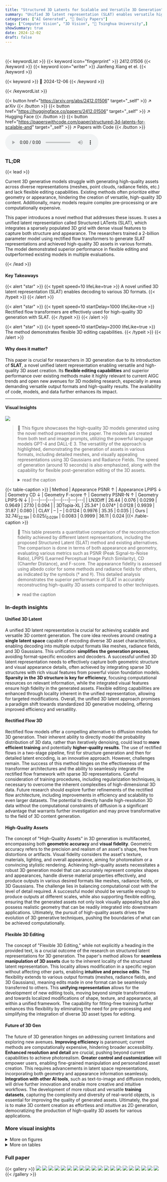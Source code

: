 ```yaml
---
title: "Structured 3D Latents for Scalable and Versatile 3D Generation"
summary: "Unified 3D latent representation (SLAT) enables versatile high-quality 3D asset generation, significantly outperforming existing methods."
categories: ["AI Generated", "🤗 Daily Papers"]
tags: ["Computer Vision", "3D Vision", "🏢 Tsinghua University",]
showSummary: true
date: 2024-12-02
draft: false
---
```


<br>

{{< keywordList >}}
{{< keyword icon="fingerprint" >}} 2412.01506 {{< /keyword >}}
{{< keyword icon="writer" >}} Jianfeng Xiang et el. {{< /keyword >}}
 
{{< keyword >}} 🤗 2024-12-06 {{< /keyword >}}
 
{{< /keywordList >}}

{{< button href="https://arxiv.org/abs/2412.01506" target="_self" >}}
↗ arXiv
{{< /button >}}
{{< button href="https://huggingface.co/papers/2412.01506" target="_self" >}}
↗ Hugging Face
{{< /button >}}
{{< button href="https://paperswithcode.com/paper/structured-3d-latents-for-scalable-and" target="_self" >}}
↗ Papers with Code
{{< /button >}}



<audio controls>
    <source src="https://ai-paper-reviewer.com/2412.01506/podcast.wav" type="audio/wav">
    Your browser does not support the audio element.
</audio>


### TL;DR


{{< lead >}}

Current 3D generative models struggle with generating high-quality assets across diverse representations (meshes, point clouds, radiance fields, etc.) and lack flexible editing capabilities.  Existing methods often prioritize either geometry or appearance, hindering the creation of versatile, high-quality 3D content.  Additionally, many models require complex pre-processing or are computationally expensive.

This paper introduces a novel method that addresses these issues.  It uses a unified latent representation called Structured LATents (SLAT), which integrates a sparsely populated 3D grid with dense visual features to capture both structure and appearance. The researchers trained a 2-billion parameter model using rectified flow transformers to generate SLAT representations and achieved high-quality 3D assets in various formats. The model demonstrated superior performance in flexible editing and outperformed existing models in multiple evaluations.

{{< /lead >}}


#### Key Takeaways

{{< alert "star" >}}
{{< typeit speed=10 lifeLike=true >}} A novel unified 3D latent representation (SLAT) enables decoding to various 3D formats. {{< /typeit >}}
{{< /alert >}}

{{< alert "star" >}}
{{< typeit speed=10 startDelay=1000 lifeLike=true >}} Rectified flow transformers are effectively used for high-quality 3D generation with SLAT. {{< /typeit >}}
{{< /alert >}}

{{< alert "star" >}}
{{< typeit speed=10 startDelay=2000 lifeLike=true >}} The method demonstrates flexible 3D editing capabilities. {{< /typeit >}}
{{< /alert >}}

#### Why does it matter?
This paper is crucial for researchers in 3D generation due to its introduction of **SLAT**, a novel unified latent representation enabling versatile and high-quality 3D asset creation.  Its **flexible editing capabilities** and superior performance over existing methods make it highly relevant to current AIGC trends and open new avenues for 3D modeling research, especially in areas demanding versatile output formats and high-quality results. The availability of code, models, and data further enhances its impact.

------
#### Visual Insights



![](https://arxiv.org/html/2412.01506/x2.png)

> 🔼 This figure showcases the high-quality 3D models generated using the novel method presented in the paper.  The models are created from both text and image prompts, utilizing the powerful language models GPT-4 and DALL-E 3.  The versatility of the approach is highlighted, demonstrating the generation of assets in various formats, including detailed meshes, and visually appealing representations using 3D Gaussians and Radiance Fields.  The speed of generation (around 10 seconds) is also emphasized, along with the capability for flexible post-generation editing of the 3D assets. 
> <details>
> <summary>read the caption</summary>
> Figure 1:  High-quality 3D assets generated by our method in various formats from text or image prompts (using GPT-4o and DALL-E 3). Our method enables versatile generation in about 10 seconds, offering vivid appearances with 3D Gaussians or Radiance Fields and detailed geometries with meshes. It also supports flexible 3D editing. Best viewed with zoom-in.
> </details>





{{< table-caption >}}
| Method | Appearance PSNR ↑ | Appearance LPIPS ↓ | Geometry CD ↓ | Geometry F-score ↑ | Geometry PSNR-N ↑ | Geometry LPIPS-N ↓ |
|---|---|---|---|---|---|---|
| LN3Diff | 26.44 | 0.076 | 0.0299 | 0.9649 | 27.10 | 0.094 |
| 3DTopia-XL | 25.34† | 0.074† | 0.0128 | 0.9939 | 31.87 | 0.080 |
| CLAY | – | – | 0.0124 | 0.9976 | 35.35 | 0.035 |
| Ours | 32.74/<sub>32.19‡</sub> | 0.025/<sub>0.029‡</sub> | 0.0083 | 0.9999 | 36.11 | 0.024 |{{< /table-caption >}}

> 🔼 This table presents a quantitative comparison of the reconstruction fidelity achieved by different latent representations, including the proposed Structured Latent (SLAT) method and existing alternatives. The comparison is done in terms of both appearance and geometry, evaluating various metrics such as PSNR (Peak Signal-to-Noise Ratio), LPIPS (Learned Perceptual Image Patch Similarity), CD (Chamfer Distance), and F-score. The appearance fidelity is assessed using albedo color for some methods and radiance fields for others, as indicated by the symbols († and ‡). This detailed analysis demonstrates the superior performance of SLAT in accurately reconstructing high-quality 3D assets compared to other techniques.
> <details>
> <summary>read the caption</summary>
> Table 1: Reconstruction fidelity of different latent representations. (†: evaluated using albedo color; ‡: evaluated via Radiance Fields)
> </details>





### In-depth insights


#### Unified 3D Latent
A unified 3D latent representation is crucial for achieving scalable and versatile 3D content generation.  The core idea revolves around creating a **single latent space** capable of encoding diverse 3D asset characteristics, enabling decoding into multiple output formats like meshes, radiance fields, and 3D Gaussians.  This unification **simplifies the generation process**, avoiding format-specific encoders and decoders.  A successful unified 3D latent representation needs to effectively capture both geometric structure and visual appearance details, often achieved by integrating sparse 3D structures with rich visual features from powerful vision foundation models.  **Sparsity in the 3D structure is key for efficiency**, focusing computational resources on relevant information, while the integrated visual features ensure high fidelity in the generated assets. Flexible editing capabilities are enhanced through locality inherent in the unified representation, allowing for targeted modifications.  Overall, the unified 3D latent approach promises a paradigm shift towards standardized 3D generative modeling, offering improved efficiency and versatility.

#### Rectified Flow 3D
Rectified flow models offer a compelling alternative to diffusion models for 3D generation.  Their inherent ability to directly model the probability distribution of 3D data, rather than iteratively denoising, could lead to **more efficient training** and potentially **higher-quality results**.  The use of rectified flows in a two-stage pipeline, first for structure generation and then for detailed latent encoding, is an innovative approach. However, challenges remain.  The success of this method hinges on the effectiveness of the transformer architectures and the ability to seamlessly integrate the rectified flow framework with sparse 3D representations.  Careful consideration of training procedures, including regularization techniques, is necessary to overcome the inherent complexities of high-dimensional 3D data.  Future research should explore further refinements of the rectified flow architecture, including improvements in efficiency and scalability to even larger datasets.  The potential to directly handle high-resolution 3D data without the computational constraints of diffusion is a significant advantage that warrants further investigation and may prove transformative to the field of 3D content generation.

#### High-Quality Assets
The concept of "High-Quality Assets" in 3D generation is multifaceted, encompassing both **geometric accuracy** and **visual fidelity**.  Geometric accuracy refers to the precision and realism of an asset's shape, free from distortions or artifacts.  Visual fidelity considers the asset's texture, materials, lighting, and overall appearance, aiming for photorealism or a convincing stylistic rendering.  Achieving high-quality assets necessitates a robust 3D generation model that can accurately represent complex shapes and appearances, handle diverse material properties effectively, and produce outputs in various desired formats like meshes, radiance fields, or 3D Gaussians.  The challenge lies in balancing computational cost with the level of detail required. A successful model should be versatile enough to produce outputs at different scales, while also supporting flexible editing, ensuring that the generated assets not only look visually appealing but also possess realistic geometry that can be readily integrated into downstream applications.  Ultimately, the pursuit of high-quality assets drives the evolution of 3D generative techniques, pushing the boundaries of what can be achieved computationally. 

#### Flexible 3D Editing
The concept of "Flexible 3D Editing," while not explicitly a heading in the provided text, is a crucial outcome of the research on structured latent representations for 3D generation.  The paper's method allows for **seamless manipulation of 3D assets** due to the inherent locality of the structured latent representation. This locality allows modification in a specific region without affecting other parts, enabling **intuitive and precise edits**.  The flexibility extends to various output formats (meshes, radiance fields, and 3D Gaussians), meaning edits made in one format can be seamlessly transferred to others.  This **unifying representation** allows for the development of new editing tools, moving beyond simple transformations and towards localized modifications of shape, texture, and appearance, all within a unified framework. The capability for fitting-free training further enhances this flexibility by eliminating the need for pre-processing and simplifying the integration of diverse 3D asset types for editing.

#### Future of 3D Gen
The future of 3D generation hinges on addressing current limitations and exploring new avenues.  **Improving efficiency** is paramount; current methods are computationally expensive, hindering broader accessibility.  **Enhanced resolution and detail** are crucial, pushing beyond current capabilities to achieve photorealism.  **Greater control and customization** will empower users, enabling fine-grained manipulation and personalized asset creation. This requires advancements in latent space representations, incorporating both geometry and appearance information seamlessly.  **Integration with other AI tools**, such as text-to-image and diffusion models, will drive further innovation and enable more creative and intuitive workflows.  The development of more robust and versatile **training datasets**, capturing the complexity and diversity of real-world objects, is essential for improving the quality of generated assets. Ultimately, the goal is to make 3D content creation as effortless and intuitive as 2D generation, democratizing the production of high-quality 3D assets for various applications.


### More visual insights

<details>
<summary>More on figures
</summary>


![](https://arxiv.org/html/2412.01506/x3.png)

> 🔼 This figure illustrates the overall architecture of the proposed 3D generation method.  The process begins with encoding, where a 3D asset is converted into a structured latent representation (SLAT).  SLAT uses a sparse 3D grid with local latents representing geometry and appearance details. Dense multiview visual features, extracted from a DINOv2 encoder, are fused into these local latents.  The SLAT is then decoded into various output formats (Radiance Fields, 3D Gaussians, and meshes) using specialized decoders.  The generation process itself uses two rectified flow transformers, one for generating the sparse structure of the SLAT and another for generating the local latents associated with the sparse structure.
> <details>
> <summary>read the caption</summary>
> Figure 2: Overview of our method. Encoding & Decoding: We adopt a structured latent representation (SLat) for 3D assets encoding, which defines local latents on a sparse 3D grid to represent both geometry and appearance information. It is encoded from the 3D assets by fusing and processing dense multiview visual features extracted from a DINOv2 encoder, and can be decoded into versatile output representations with different decoders. Generation: Two specialized rectified flow transformers are utilized to generate SLat, one for the sparse structure and the other for local latents attached to it.
> </details>



![](https://arxiv.org/html/2412.01506/x4.png)

> 🔼 The figure shows the overview of the proposed method for 3D asset generation. The method uses a structured latent representation (SLAT) that incorporates sparse 3D structures with dense multiview visual features to enable decoding to various output formats (e.g., radiance fields, 3D Gaussians, meshes). The generation process involves two stages: sparse structure generation and structured latents generation, both using rectified flow transformers. The SLAT enables flexible 3D editing capabilities.
> <details>
> <summary>read the caption</summary>
> (a)
> </details>



![](https://arxiv.org/html/2412.01506/x5.png)

> 🔼 The figure shows examples of region-specific editing using the proposed method.  It demonstrates the ability to make local changes to a 3D model, such as adding or removing features or replacing parts, while maintaining the overall coherence and quality of the model. The top row displays the original models, and the subsequent rows present the result of various modifications guided by text prompts, demonstrating the method's versatility and flexibility in 3D editing.
> <details>
> <summary>read the caption</summary>
> (b)
> </details>



![](https://arxiv.org/html/2412.01506/x6.png)

> 🔼 This figure shows the network architectures for encoding, decoding, and generation.  (a) illustrates the sparse VAE encoder/decoder used for structured latent representation learning, employing a transformer architecture with 3D shifted window multi-head attention and feed-forward networks (FFNs) for processing sparse voxel features. (b) shows the rectified flow transformer (Gs) for sparse structure generation, which uses multi-head self-attention and cross-attention layers to process text or image conditions and generate a dense binary representation of the sparse structure. (c) displays the rectified flow transformer (GL) used for generating structured latents, again utilizing multi-head self-attention and cross-attention layers and incorporating sparse convolution downsampling/upsampling blocks to efficiently handle the sparse structure and generate high-resolution local latent vectors.
> <details>
> <summary>read the caption</summary>
> (c)
> </details>



![](https://arxiv.org/html/2412.01506/x13.png)

> 🔼 This figure details the network architectures used in the paper's proposed 3D generation method.  It shows three main network diagrams: (a) Sparse VAE Encoder/Decoder, which maps between 3D asset visual features and structured latent representations; (b) Structure Generation Flow Transformer, responsible for creating the sparse 3D structure of the latent representation; and (c) Sparse Flow Transformer, which generates the detailed latent values within the sparse structure, conditioned on text or image prompts. Each diagram illustrates the various layers and components including linear layers, Multi-Head Attention (MHA), Feed-Forward Networks (FFN), sparse convolutions, and positional embeddings.  The diagrams visually represent the flow of information through the networks during encoding, decoding, and generation processes.
> <details>
> <summary>read the caption</summary>
> Figure 3: The network structures for encoding, decoding, and generation.
> </details>



![](https://arxiv.org/html/2412.01506/extracted/6039215/figures/user_study_ui.png)

> 🔼 This figure showcases the high-quality 3D models generated using the method described in the paper.  The models are rendered in two different formats: 3D Gaussians and meshes.  The input to the model was AI-generated text and image prompts, demonstrating the system's versatility and capability to produce detailed, realistic 3D assets from various input types.
> <details>
> <summary>read the caption</summary>
> Figure 4: High-quality 3D assets created by our method, represented in Gaussians and meshes, given AI-generated text or image prompts.
> </details>



![](https://arxiv.org/html/2412.01506/x14.png)

> 🔼 Figure 5 presents a visual comparison of 3D models generated by different methods.  The models were generated from AI-generated text and image prompts. The figure allows for a direct visual assessment of the relative quality and detail of the 3D models produced by the proposed method compared to those produced by several existing state-of-the-art 3D generation methods.  Each row shows the same object generated by a different method, demonstrating the differences in realism, detail and overall quality of the generation.  This is valuable for quickly understanding the improvements achieved by the new method.
> <details>
> <summary>read the caption</summary>
> Figure 5: Visual comparisons of generated 3D assets between our method and previous approaches, given AI-generated prompts.
> </details>



![](https://arxiv.org/html/2412.01506/x15.png)

> 🔼 The figure shows the results of a user study comparing different text-to-3D and image-to-3D generation methods.  The study measured user preferences for the quality of generated 3D assets.  Participants were shown pairs of assets and asked to select the best one based on a given prompt (text or image). The results visually represent the percentage of times each method was selected as the best.
> <details>
> <summary>read the caption</summary>
> Figure 6: User study for text/image-to-3D generation.
> </details>



![](https://arxiv.org/html/2412.01506/x16.png)

> 🔼 This figure shows the overall architecture of the proposed method, which uses a structured latent representation (SLAT) for 3D asset encoding and decoding. The encoding process involves converting the 3D asset into voxels, aggregating multiview features from a powerful vision foundation model, and encoding these features into structured latents using a sparse VAE. The decoding process involves using separate decoders to map the structured latents into different output formats (Radiance Fields, 3D Gaussians, and meshes). The generation process uses two rectified flow transformers: one for generating the sparse structure of the SLAT and another for generating the local latents, conditioned on text or image prompts.
> <details>
> <summary>read the caption</summary>
> (a)
> </details>



![](https://arxiv.org/html/2412.01506/x17.png)

> 🔼 The figure shows examples of tuning-free region-specific 3D editing using the method presented in the paper.  The editing is guided by text prompts.  The images illustrate how various modifications can be made to a 3D asset, such as removing, adding, or replacing parts of the asset.  The results show the model's ability to generate coherent local changes while maintaining the overall consistency of the model.
> <details>
> <summary>read the caption</summary>
> (b)
> </details>



![](https://arxiv.org/html/2412.01506/x18.png)

> 🔼 This figure demonstrates two key capabilities of the proposed 3D generation method. The top row showcases the generation of multiple 3D asset variations from a single coarse structure, highlighting the method's ability to produce diverse outputs while maintaining coherence with textual descriptions.  Each variation uses the same basic 3D structure but differs in details guided by specific text prompts.  The bottom row shows examples of region-specific editing. This feature allows for non-destructive modifications to selected parts of a generated 3D object.  The user can specify changes through textual or image prompts, resulting in seamless integration of the edits into the original model.  Further examples of both asset variation and editing are available in Figure 1 and Section D of the paper.
> <details>
> <summary>read the caption</summary>
> Figure 7: Top: Given coarse structures, our method generates 3D asset variations coherent with the text prompts. Bottom: Tuning-free region-specific editing results of our method, guided by text or image prompts. More results in Fig.1 and Sec. D.
> </details>



![](https://arxiv.org/html/2412.01506/x19.png)

> 🔼 This figure displays the distribution of aesthetic scores for each dataset used in the training process.  The histograms illustrate the frequency of different aesthetic scores (presumably ranging from low to high), providing a visual representation of the overall quality distribution in each of the datasets: Objaverse-XL (from Sketchfab and Github), ABO, 3D-FUTURE, and HSSD. The x-axis represents the aesthetic score, and the y-axis represents the frequency or density of assets with that particular score.  The figure helps to show the relative quality of the different datasets and highlights the threshold used for data curation purposes (where aesthetic scores below a certain threshold were filtered out).
> <details>
> <summary>read the caption</summary>
> Figure 8: Distribution of aesthetic scores in each dataset.
> </details>



![](https://arxiv.org/html/2412.01506/x20.png)

> 🔼 Figure 9 shows examples of 3D assets from the Objaverse-XL dataset, a large-scale collection of 3D models. Each asset is accompanied by its aesthetic score, which is a numerical value representing how visually appealing the model is. This figure illustrates the quality of 3D assets in the Objaverse-XL dataset, showing various levels of aesthetic scores and the corresponding visual quality.  Higher aesthetic scores generally represent more visually appealing models.
> <details>
> <summary>read the caption</summary>
> Figure 9: 3D asset examples from Objaverse-XL with their corresponding aesthetic scores.
> </details>



![](https://arxiv.org/html/2412.01506/x21.png)

> 🔼 This figure illustrates the two-stage captioning process used in the paper to generate high-quality text descriptions for 3D assets.  First, a detailed, raw caption is produced using GPT-40, providing a comprehensive description of the 3D object's features. This raw caption is then summarized by GPT-40 into a concise, refined caption of no more than 40 words, suitable for use as a prompt with a text-to-3D model.  The example shows the raw caption, followed by ten progressively shorter versions of the summary, demonstrating the refinement process from a highly detailed description to a short, impactful prompt.
> <details>
> <summary>read the caption</summary>
> Figure 10: An example of our captioning process.
> </details>



![](https://arxiv.org/html/2412.01506/x22.png)

> 🔼 This figure displays the user interface used in the user study.  Participants were shown side-by-side comparisons of 3D assets generated using different methods. Each trial presented a text prompt or reference image and several rotating videos of candidate 3D assets.  Users selected the asset that best matched the reference image.
> <details>
> <summary>read the caption</summary>
> Figure 11: User interface used in our user study.
> </details>



</details>




<details>
<summary>More on tables
</summary>


{{< table-caption >}}
| Method | CLIP ↑ | FDincep ↓ | KDincep ↓ | FDdinov2 ↓ | KDdinov2 ↓ | FDpoint ↓ | CLIP ↑ | FDincep ↓ | KDincep ↓ | FDdinov2 ↓ | KDdinov2 ↓ | FDpoint ↓ |
|---|---|---|---|---|---|---|---|---|---|---|---|---|
| Shap-E | 25.04 | 37.93 | 0.78 | 497.17 | 49.96 | 6.58 | 82.11 | 34.72 | 0.87 | 465.74 | 62.72 | 8.20 |
| LGM | 24.83 | 36.18 | 0.77 | 507.47 | 61.89 | 24.73 | 83.97 | 26.31 | 0.48 | 322.71 | 38.27 | 15.90 |
| InstantMesh | 25.56 | 36.73 | 0.62 | 478.92 | 49.77 | 10.79 | 84.43 | 20.22 | 0.30 | 264.36 | 25.99 | 9.63 |
| 3DTopia-XL | 22.48† | 53.46† | 1.39† | 756.37† | 87.40† | 13.72 | 78.45† | 37.68† | 1.20† | 437.37† | 53.24† | 18.21 |
| Ln3Diff | 18.69 | 71.79 | 2.85 | 976.40 | 154.18 | 19.40 | 82.74 | 26.61 | 0.68 | 357.93 | 50.72 | 7.86 |
| GaussianCube | 24.91 | 27.35 | 0.30 | 460.07 | 39.01 | 29.95 | – | – | – | – | – | – |
| Ours L | 26.60 | 20.54 | 0.08 | 238.60 | 4.24 | 5.24 | 85.77 | 9.35 | 0.02 | 67.21 | 0.72 | 2.03 |
| Ours XL | 26.70 | 20.48 | 0.08 | 237.48 | 4.10 | 5.21 | – | – | – | – | – | – |{{< /table-caption >}}
> 🔼 Table 2 presents a quantitative comparison of different 3D generation methods using the Toys4k dataset.  It compares performance on both text-to-3D and image-to-3D tasks. Metrics include CLIP score (a measure of alignment between generated assets and input text/image prompts), Fréchet Inception Distance (FDincep), Kernel Inception Distance (KDincep) (both multiplied by 100), Fréchet DINOv2 Distance (FDdinov2), Kernel DINOv2 Distance (KDdinov2) (both multiplied by 100), and Fréchet Point Distance (FDpoint).  The '†' symbol indicates that the PSNR and LPIPS values were calculated using shaded images of Physically Based Rendering (PBR) meshes for those specific metrics.  This allows for a more comprehensive evaluation of both the appearance and geometry quality of the generated 3D models.
> <details>
> <summary>read the caption</summary>
> Table 2: Quantitative comparisons using Toys4k [80]. (KD is reported ×100absent100\times 100× 100. †: evaluated using shaded images of PBR meshes.)
> </details>

{{< table-caption >}}
| Resolution | Channel | PSNR ↑ | LPIPS ↓ |
|---|---|---|---| 
| 32 | 16 | 31.64 | 0.0297 |
| 32 | 32 | 31.80 | 0.0289 |
| 32 | 64 | 31.85 | 0.0283 |
| 64 | 8 | 32.74 | 0.0250 |{{< /table-caption >}}
> 🔼 This ablation study investigates the impact of different SLAT (Structured Latent) sizes on the model's performance.  It varies the resolution and number of channels within the SLAT representation and assesses the resulting PSNR (Peak Signal-to-Noise Ratio) and LPIPS (Learned Perceptual Image Patch Similarity) scores.  Higher PSNR indicates better reconstruction quality, while lower LPIPS suggests improved perceptual similarity to the ground truth.  The results show how changes to SLAT size affect the balance between reconstruction quality and perceptual fidelity.
> <details>
> <summary>read the caption</summary>
> Table 3: Ablation study on the size of SLat.
> </details>

{{< table-caption >}}
|       | Method      | Training set **CLIP**↑ | Training set **FD**<sub>**dinov2**</sub>↓ | Toys4k **CLIP**↑ | Toys4k **FD**<sub>**dinov2**</sub>↓ |
| :---- | :---------- | :-----------------------: | :----------------------------: | :---------------: | :-----------------------: |
| Stage 1 | Diffusion   | 25.09                     | 132.71                         | 25.86             | 295.90                    |
|        | Rectified flow | **25.40**                 | **113.42**                     | **26.37**         | **269.56**                 |
| Stage 2 | Diffusion   | 25.58                     | 100.88                         | 26.45             | 244.08                    |
|        | Rectified flow | **25.65**                 | **95.97**                      | **26.61**         | **240.20**                 |{{< /table-caption >}}
> 🔼 This table presents the results of an ablation study comparing different generation paradigms.  Specifically, it investigates the impact of using diffusion models versus rectified flow models at each stage of the two-stage generation process (structure generation and latent generation). The study is performed using the Toys4k dataset, assessing the performance using the CLIP score and Fréchet Inception Distance (FD). The table allows readers to analyze the effectiveness of each paradigm combination (diffusion or rectified flow for each stage) in generating high-quality 3D assets.
> <details>
> <summary>read the caption</summary>
> Table 4: Ablation study on different generation paradigms.
> </details>

{{< table-caption >}}
| Method | Training set **CLIP**↑ | Training set **FD**<sub>**dinov2**</sub>↓ | Toys4k **CLIP**↑ | Toys4k **FD**<sub>**dinov2**</sub>↓ |
|---|---|---|---|---|
| B | 25.41 | 121.45 | 26.47 | 265.26 |
| L | 25.62 | 99.92 | 26.60 | 238.60 |
| XL | 25.71 | 93.96 | 26.70 | 237.48 |{{< /table-caption >}}
> 🔼 This table presents the results of an ablation study investigating the effect of model size on the performance of the proposed 3D generation method.  It shows how different model sizes (Basic, Large, and X-Large), each with varying numbers of parameters, impact the quality of 3D asset generation, as measured by CLIP score and Fréchet Inception Distance (FD-Inception).  The performance is assessed using the Toys4k dataset, which is held-out from the training process, allowing for a fair evaluation of generalization ability.
> <details>
> <summary>read the caption</summary>
> Table 5: Ablation study on model size.
> </details>

{{< table-caption >}}
| Network | #Layer | #Dim. | #Head | Block Arch. | Special Modules | #Param. |
|---|---|---|---|---|---|---|
| 𝓔<sub>S</sub> | – | – | – | – | 3D Conv. U-Net | 59.3M |
| 𝓓<sub>S</sub> | – | – | – | – | 3D Conv. U-Net | 73.7M |
| 𝓔 | 12 | 768 | 12 | 3D-SW-MSA + FFN | 3D Swin Attn. | 85.8M |
| 𝓓<sub>GS</sub> | 12 | 768 | 12 | 3D-SW-MSA + FFN | 3D Swin Attn. | 85.4M |
| 𝓓<sub>RF</sub> | 12 | 768 | 12 | 3D-SW-MSA + FFN | 3D Swin Attn. | 85.4M |
| 𝓓<sub>M</sub> | 12 | 768 | 12 | 3D-SW-MSA + FFN | 3D Swin Attn. + Sp. Conv. Upsampler | 90.9M |
| 𝓖<sub>S</sub>-B (text ver.) | 12 | 768 | 12 | MSA + MCA + FFN | QK Norm. | 157M |
| 𝓖<sub>S</sub>-L (text ver.) | 24 | 1024 | 16 | MSA + MCA + FFN | QK Norm. | 543M |
| 𝓖<sub>S</sub>-XL (text ver.) | 28 | 1280 | 16 | MSA + MCA + FFN | QK Norm. | 975M |
| 𝓖<sub>S</sub>-L (image ver.) | 24 | 1024 | 16 | MSA + MCA + FFN | QK Norm. | 556M |
| 𝓖<sub>L</sub>-B (text ver.) | 12 | 768 | 12 | MSA + MCA + FFN | QK Norm. + Sp. Conv. Downsampler / Upsampler + Skip Conn. | 185M |
| 𝓖<sub>L</sub>-L (text ver.) | 24 | 1024 | 16 | MSA + MCA + FFN | QK Norm. + Sp. Conv. Downsampler / Upsampler + Skip Conn. | 588M |
| 𝓖<sub>L</sub>-XL (text ver.) | 28 | 1280 | 16 | MSA + MCA + FFN | QK Norm. + Sp. Conv. Downsampler / Upsampler + Skip Conn. | 1073M |
| 𝓖<sub>L</sub>-L (image ver.) | 24 | 1024 | 16 | MSA + MCA + FFN | QK Norm. + Sp. Conv. Downsampler / Upsampler + Skip Conn. | 600M |{{< /table-caption >}}
> 🔼 This table details the architectures of the neural networks used in the paper.  It shows the number of layers, dimensions, number of attention heads, the types of blocks used (including Shifted Window Multihead Self-Attention and Multihead Cross-Attention blocks, and Sparse Convolutional blocks), and the total number of parameters for each network.  The networks are categorized by their role in the overall system:  encoders, decoders, and the two-stage generation process (sparse structure generation and latent generation).  Understanding this table is key to comprehending the computational complexity and design choices made in the model.
> <details>
> <summary>read the caption</summary>
> Table 6: Network configurations used in this paper. SW stands for “Shifted Window”, MSA and MCA for “Multihead Self-Attention” and “Multihead Cross-Attention”, and Sp. Conv. for “Sparse Convolution”.
> </details>

{{< table-caption >}}
| ![x8.png](https://arxiv.org/html/2412.01506/x8.png) | ![x9.png](https://arxiv.org/html/2412.01506/x9.png) | ![x10.png](https://arxiv.org/html/2412.01506/x10.png) | ![x11.png](https://arxiv.org/html/2412.01506/x11.png) | ![x12.png](https://arxiv.org/html/2412.01506/x12.png) |{{< /table-caption >}}
> 🔼 This table presents the results of an ablation study conducted to investigate the impact of different timestep sampling distributions on the performance of the model.  Specifically, it examines the effect of using different probability distributions to sample timesteps during the training process of the model.  The table shows how different sampling techniques (using logit Normal (0,1) and logit Normal (1,1) distributions) impact two key metrics: the CLIP score (a measure of prompt alignment) and the Fréchet Inception Distance (FID) with DINOv2 features (a measure of image quality).  This helps to determine the optimal timestep sampling strategy for improved model performance. The study is conducted separately for stage 1 and stage 2 of the model's generation process.
> <details>
> <summary>read the caption</summary>
> Table 7: Ablation study on timestep sampling distributions.
> </details>

{{< table-caption >}}
|   | Distribution | **CLIP**↑ | **FD<sub>dinov2</sub>**↓ |
|---|---|---|---| 
| Stage 1 | logitNorm(0,1) | 26.03 | 287.33 |
|  | logitNorm(1,1) | **26.37** | **269.56** |
| Stage 2 | logitNorm(0,1) | **26.61** | 242.36 |
|  | logitNorm(1,1) | **26.61** | **240.20** |{{< /table-caption >}}
> 🔼 This table details the composition of the training and evaluation datasets used in the study.  It shows the source of the 3D models (Objaverse-XL (Sketchfab), Objaverse-XL (Github), ABO, 3D-FUTURE, and HSSD), the threshold for aesthetic scores used to filter low-quality models, the number of samples remaining after filtering, and the average aesthetic score for each dataset.  It also shows the size of the Toys4k dataset used for evaluation.
> <details>
> <summary>read the caption</summary>
> Table 8: Composition of the training set and evaluation set.
> </details>

{{< table-caption >}}
| Image | Score |
|---|---| 
| [https://arxiv.org/html/2412.01506/figures/aesthetic_scores/2.32.jpg](https://arxiv.org/html/2412.01506/figures/aesthetic_scores/2.32.jpg) | 2.32 |
| [https://arxiv.org/html/2412.01506/figures/aesthetic_scores/3.84.jpg](https://arxiv.org/html/2412.01506/figures/aesthetic_scores/3.84.jpg) | 3.84 |
| [https://arxiv.org/html/2412.01506/figures/aesthetic_scores/4.91.jpg](https://arxiv.org/html/2412.01506/figures/aesthetic_scores/4.91.jpg) | 4.91 |
| [https://arxiv.org/html/2412.01506/figures/aesthetic_scores/5.24.jpg](https://arxiv.org/html/2412.01506/figures/aesthetic_scores/5.24.jpg) | 5.24 |
| [https://arxiv.org/html/2412.01506/figures/aesthetic_scores/5.85.jpg](https://arxiv.org/html/2412.01506/figures/aesthetic_scores/5.85.jpg) | 5.85 |
| [https://arxiv.org/html/2412.01506/figures/aesthetic_scores/6.04.jpg](https://arxiv.org/html/2412.01506/figures/aesthetic_scores/6.04.jpg) | 6.04 |
| [https://arxiv.org/html/2412.01506/figures/aesthetic_scores/6.29.jpg](https://arxiv.org/html/2412.01506/figures/aesthetic_scores/6.29.jpg) | 6.29 |
| [https://arxiv.org/html/2412.01506/figures/aesthetic_scores/7.03.jpg](https://arxiv.org/html/2412.01506/figures/aesthetic_scores/7.03.jpg) | 7.03 |{{< /table-caption >}}
> 🔼 This table presents a detailed breakdown of the results from a user study comparing different 3D asset generation methods.  It shows the number of times each method was selected as the preferred model for both text-to-3D and image-to-3D generation tasks, along with the corresponding selection percentages.  The 'Not Sure' category indicates instances where participants were unable to make a confident choice.
> <details>
> <summary>read the caption</summary>
> Table 9: Detailed statistics of the user study.
> </details>

</details>




### Full paper

{{< gallery >}}
<img src="https://ai-paper-reviewer.com/2412.01506/1.png" class="grid-w50 md:grid-w33 xl:grid-w25" />
<img src="https://ai-paper-reviewer.com/2412.01506/2.png" class="grid-w50 md:grid-w33 xl:grid-w25" />
<img src="https://ai-paper-reviewer.com/2412.01506/3.png" class="grid-w50 md:grid-w33 xl:grid-w25" />
<img src="https://ai-paper-reviewer.com/2412.01506/4.png" class="grid-w50 md:grid-w33 xl:grid-w25" />
<img src="https://ai-paper-reviewer.com/2412.01506/5.png" class="grid-w50 md:grid-w33 xl:grid-w25" />
<img src="https://ai-paper-reviewer.com/2412.01506/6.png" class="grid-w50 md:grid-w33 xl:grid-w25" />
<img src="https://ai-paper-reviewer.com/2412.01506/7.png" class="grid-w50 md:grid-w33 xl:grid-w25" />
<img src="https://ai-paper-reviewer.com/2412.01506/8.png" class="grid-w50 md:grid-w33 xl:grid-w25" />
<img src="https://ai-paper-reviewer.com/2412.01506/9.png" class="grid-w50 md:grid-w33 xl:grid-w25" />
<img src="https://ai-paper-reviewer.com/2412.01506/10.png" class="grid-w50 md:grid-w33 xl:grid-w25" />
<img src="https://ai-paper-reviewer.com/2412.01506/11.png" class="grid-w50 md:grid-w33 xl:grid-w25" />
<img src="https://ai-paper-reviewer.com/2412.01506/12.png" class="grid-w50 md:grid-w33 xl:grid-w25" />
<img src="https://ai-paper-reviewer.com/2412.01506/13.png" class="grid-w50 md:grid-w33 xl:grid-w25" />
<img src="https://ai-paper-reviewer.com/2412.01506/14.png" class="grid-w50 md:grid-w33 xl:grid-w25" />
<img src="https://ai-paper-reviewer.com/2412.01506/15.png" class="grid-w50 md:grid-w33 xl:grid-w25" />
<img src="https://ai-paper-reviewer.com/2412.01506/16.png" class="grid-w50 md:grid-w33 xl:grid-w25" />
<img src="https://ai-paper-reviewer.com/2412.01506/17.png" class="grid-w50 md:grid-w33 xl:grid-w25" />
<img src="https://ai-paper-reviewer.com/2412.01506/18.png" class="grid-w50 md:grid-w33 xl:grid-w25" />
<img src="https://ai-paper-reviewer.com/2412.01506/19.png" class="grid-w50 md:grid-w33 xl:grid-w25" />
<img src="https://ai-paper-reviewer.com/2412.01506/20.png" class="grid-w50 md:grid-w33 xl:grid-w25" />
{{< /gallery >}}